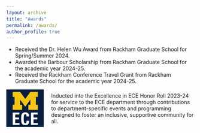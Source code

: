 ```yaml
---
layout: archive
title: "Awards"
permalink: /awards/
author_profile: true
---
```



* Received the Dr. Helen Wu Award from Rackham Graduate School for Spring/Summer 2024.
*  Awarded the Barbour Scholarship from Rackham Graduate School for the academic year 2024-25.
* Received the Rackham Conference Travel Grant from Rackham Graduate School for the academic year 2024-25.
  <br>
<p style="display: flex; align-items: center;">
  <img src="../images/UM_ECE.jfif" width="100" style="margin-right: 20px;" />
  <span>Inducted into the Excellence in ECE Honor Roll 2023-24 for service to the ECE department through contributions to department-specific events and programming designed to foster an inclusive, supportive community for all.</span>
  <br>
